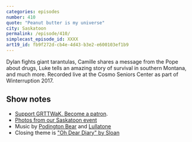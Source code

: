 ```yaml
---
categories: episodes
number: 410
quote: "Peanut butter is my universe"
city: Saskatoon
permalink: /episode/410/
simplecast_episode_id: XXXX
art19_id: fb9f272d-cb4e-4d43-b3e2-e600103ef1b9
---
```


Dylan fights giant tarantulas, Camille shares a message from the Pope about drugs, Luke tells an amazing story of survival in southern Montana, and much more. Recorded live at the Cosmo Seniors Center as part of Winterruption 2017.

## Show notes
* [Support GRTTWaK. Become a patron](https://grownupsreadthingstheywroteaskids.com/support/?utm_source=podcast&utm_medium=referral&utm_campaign=410).
* [Photos from our Saskatoon event](https://www.facebook.com/media/set/?set=a.10154579485213600.1073741891.121054468599&type=1&l=8f6573bc05)
* Music by [Podington Bear](https://geo.itunes.apple.com/us/artist/podington-bear/id250459572?at=10lR7u&mt=1&app=music) and [Lullatone](https://geo.itunes.apple.com/us/artist/lullatone/id34467705?at=10lR7u&mt=1&app=music)
* Closing theme is ["Oh Dear Diary" by Sloan](http://sloan.spinshop.com/details/9850) 